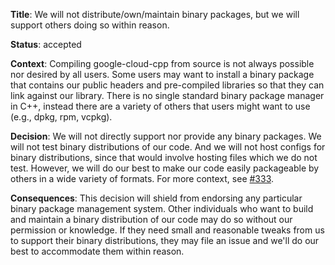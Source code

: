 **Title**: We will not distribute/own/maintain binary packages, but we will
support others doing so within reason.

**Status**: accepted

**Context**: Compiling google-cloud-cpp from source is not always possible nor
desired by all users. Some users may want to install a binary package that
contains our public headers and pre-compiled libraries so that they can link
against our library. There is no single standard binary package manager in C++,
instead there are a variety of others that users might want to use (e.g., dpkg,
rpm, vcpkg).

**Decision**: We will not directly support nor provide any binary packages. We
will not test binary distributions of our code. And we will not host configs
for binary distributions, since that would involve hosting files which we do
not test. However, we will do our best to make our code easily packageable by
others in a wide variety of formats. For more context, see
[#333](https://github.com/googleapis/google-cloud-cpp/issues/333).

**Consequences**: This decision will shield from endorsing any particular
binary package management system. Other individuals who want to build and
maintain a binary distribution of our code may do so without our permission or
knowledge. If they need small and reasonable tweaks from us to support their
binary distributions, they may file an issue and we'll do our best to
accommodate them within reason.
